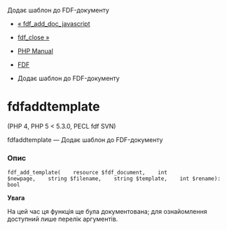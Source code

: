 Додає шаблон до FDF-документу

-   [« fdf\_add\_doc\_javascript](function.fdf-add-doc-javascript.html)
    
-   [fdf\_close »](function.fdf-close.html)
    
-   [PHP Manual](index.html)
    
-   [FDF](ref.fdf.html)
    
-   Додає шаблон до FDF-документу
    

# fdfaddtemplate

(PHP 4, PHP 5 < 5.3.0, PECL fdf SVN)

fdfaddtemplate — Додає шаблон до FDF-документу

### Опис

```methodsynopsis
fdf_add_template(    resource $fdf_document,    int $newpage,    string $filename,    string $template,    int $rename): bool
```

**Увага**

На цей час ця функція ще була документована; для ознайомлення доступний лише перелік аргументів.